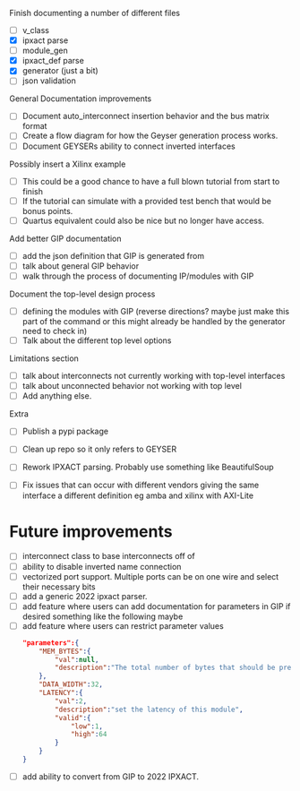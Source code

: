 Finish documenting a number of different files

- [ ] v_class
- [x] ipxact parse
- [ ] module_gen
- [x] ipxact_def parse
- [x] generator (just a bit)
- [ ] json validation

General Documentation improvements
- [ ]  Document auto_interconnect insertion behavior and the bus matrix format
- [ ]  Create a flow diagram for how the Geyser generation process works.
- [ ]  Document GEYSERs ability to connect inverted interfaces 

Possibly insert a Xilinx example
- [ ]  This could be a good chance to have a full blown tutorial from start to finish
- [ ]  If the tutorial can simulate with a provided test bench that would be bonus points. 
- [ ]  Quartus equivalent could also be nice but no longer have access.

Add better GIP documentation
- [ ]  add the json definition that GIP is generated from
- [ ]  talk about general GIP behavior
- [ ]  walk through the process of documenting IP/modules with GIP

Document the top-level design process
- [ ]  defining the modules with GIP (reverse directions? maybe just make this part of the command or this might already be handled by the generator need to check in)
- [ ]  Talk about the different top level options

Limitations section
- [ ]  talk about interconnects not currently working with top-level interfaces
- [ ]  talk about unconnected behavior not working with top level
- [ ]  Add anything else.

Extra
- [ ]  Publish a pypi package
- [ ]  Clean up repo so it only refers to GEYSER
- [ ]  Rework IPXACT parsing. Probably use something like BeautifulSoup
- [ ]  Fix issues that can occur with different vendors giving the same interface a different definition eg amba and xilinx with AXI-Lite


# Future improvements

- [ ]  interconnect class to base interconnects off of
- [ ]  ability to disable inverted name connection
- [ ]  vectorized port support. Multiple ports can be on one wire and select their necessary bits
- [ ] add a generic 2022 ipxact parser. 
- [ ] add feature where users can add documentation for parameters in GIP if desired something like the following maybe
- [ ] add feature where users can restrict parameter values
    ```json
    "parameters":{
        "MEM_BYTES":{
            "val":null,
            "description":"The total number of bytes that should be present in the memory"
        },
        "DATA_WIDTH":32,
        "LATENCY":{
            "val":2,
            "description":"set the latency of this module",
            "valid":{
                "low":1,
                "high":64
            }
        }
    }
    ```
- [ ] add ability to convert from GIP to 2022 IPXACT. 